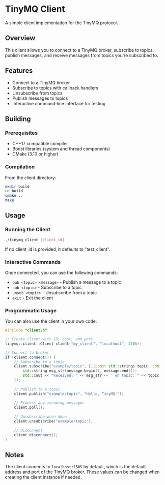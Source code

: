 # TinyMQ Client

A simple client implementation for the TinyMQ protocol.

## Overview

This client allows you to connect to a TinyMQ broker, subscribe to topics, publish messages, and receive messages from topics you're subscribed to.

## Features

- Connect to a TinyMQ broker
- Subscribe to topics with callback handlers
- Unsubscribe from topics
- Publish messages to topics
- Interactive command-line interface for testing

## Building

### Prerequisites

- C++17 compatible compiler
- Boost libraries (system and thread components)
- CMake (3.10 or higher)

### Compilation

From the client directory:

```bash
mkdir build
cd build
cmake ..
make
```

## Usage

### Running the Client

```bash
./tinymq_client [client_id]
```

If no client_id is provided, it defaults to "test_client".

### Interactive Commands

Once connected, you can use the following commands:

- `pub <topic> <message>` - Publish a message to a topic
- `sub <topic>` - Subscribe to a topic
- `unsub <topic>` - Unsubscribe from a topic
- `exit` - Exit the client

### Programmatic Usage

You can also use the client in your own code:

```cpp
#include "client.h"

// Create client with ID, host, and port
tinymq::client::Client client("my_client", "localhost", 1505);

// Connect to broker
if (client.connect()) {
    // Subscribe to a topic
    client.subscribe("example/topic", [](const std::string& topic, const std::vector<uint8_t>& message) {
        std::string msg_str(message.begin(), message.end());
        std::cout << "Received: " << msg_str << " on topic: " << topic << std::endl;
    });
    
    // Publish to a topic
    client.publish("example/topic", "Hello, TinyMQ!");
    
    // Process any incoming messages
    client.poll();
    
    // Unsubscribe when done
    client.unsubscribe("example/topic");
    
    // Disconnect
    client.disconnect();
}
```

## Notes

The client connects to `localhost:1505` by default, which is the default address and port of the TinyMQ broker. These values can be changed when creating the client instance if needed. 